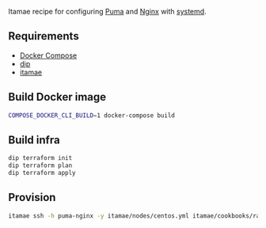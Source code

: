 Itamae recipe for configuring [Puma](https://puma.io/) and [Nginx](https://www.nginx.com/) with [systemd](https://www.freedesktop.org/wiki/Software/systemd/).

## Requirements
- [Docker Compose](https://docs.docker.com/compose/)
- [dip](https://github.com/bibendi/dip)
- [itamae](https://itamae.kitchen/)

## Build Docker image

```sh
COMPOSE_DOCKER_CLI_BUILD=1 docker-compose build
```

## Build infra

```sh
dip terraform init
dip terraform plan
dip terraform apply
```

## Provision

```sh
itamae ssh -h puma-nginx -y itamae/nodes/centos.yml itamae/cookbooks/rails/default.rb 
```

